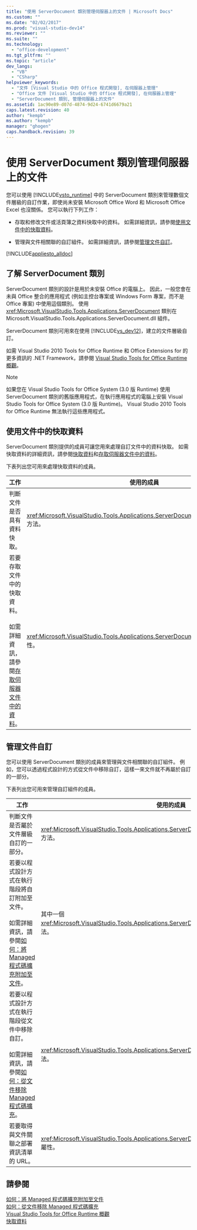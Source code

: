 ```yaml
---
title: "使用 ServerDocument 類別管理伺服器上的文件 | Microsoft Docs"
ms.custom: ""
ms.date: "02/02/2017"
ms.prod: "visual-studio-dev14"
ms.reviewer: ""
ms.suite: ""
ms.technology: 
  - "office-development"
ms.tgt_pltfrm: ""
ms.topic: "article"
dev_langs: 
  - "VB"
  - "CSharp"
helpviewer_keywords: 
  - "文件 [Visual Studio 中的 Office 程式開發], 在伺服器上管理"
  - "Office 文件 [Visual Studio 中的 Office 程式開發], 在伺服器上管理"
  - "ServerDocument 類別, 管理伺服器上的文件"
ms.assetid: 1ac90e89-d07d-4874-9d24-6741d6679a21
caps.latest.revision: 40
author: "kempb"
ms.author: "kempb"
manager: "ghogen"
caps.handback.revision: 39
---
```

# 使用 ServerDocument 類別管理伺服器上的文件
  您可以使用 [!INCLUDE[vsto_runtime](../vsto/includes/vsto-runtime-md.md)] 中的 ServerDocument 類別來管理數個文件層級的自訂作業，即使尚未安裝 Microsoft Office Word 和 Microsoft Office Excel 也沒關係。  您可以執行下列工作：  
  
-   存取和修改文件或活頁簿之資料快取中的資料。  如需詳細資訊，請參閱[使用文件中的快取資料](#CachedData)。  
  
-   管理與文件相關聯的自訂組件。  如需詳細資訊，請參閱[管理文件自訂](#CustomizationInfo)。  
  
 [!INCLUDE[appliesto_alldoc](../vsto/includes/appliesto-alldoc-md.md)]  
  
## 了解 ServerDocument 類別  
 ServerDocument 類別的設計是用於未安裝 Office 的電腦上。  因此，一般您會在未與 Office 整合的應用程式 \(例如主控台專案或 Windows Form 專案，而不是 Office 專案\) 中使用這個類別。  使用 <xref:Microsoft.VisualStudio.Tools.Applications.ServerDocument> 類別在 Microsoft.VisualStudio.Tools.Applications.ServerDocument.dll 組件。  
  
 ServerDocument 類別可用來在使用 [!INCLUDE[vs_dev12](../vsto/includes/vs-dev12-md.md)]，建立的文件層級自訂。  
  
 如需 Visual Studio 2010 Tools for Office Runtime 和 Office Extensions for 的更多資訊的 .NET Framework，請參閱 [Visual Studio Tools for Office Runtime 概觀](../vsto/visual-studio-tools-for-office-runtime-overview.md)。  
  
> [!NOTE]  
>  如果您在 Visual Studio Tools for Office System \(3.0 版 Runtime\) 使用 ServerDocument 類別的舊版應用程式，在執行應用程式的電腦上安裝 Visual Studio Tools for Office System \(3.0 版 Runtime\)。  Visual Studio 2010 Tools for Office Runtime 無法執行這些應用程式。  
  
##  <a name="CachedData"></a> 使用文件中的快取資料  
 ServerDocument 類別提供的成員可讓您用來處理自訂文件中的資料快取。  如需快取資料的詳細資訊，請參閱[快取資料](../vsto/caching-data.md)和[存取伺服器文件中的資料](../vsto/accessing-data-in-documents-on-the-server.md)。  
  
 下表列出您可用來處理快取資料的成員。  
  
|工作|使用的成員|  
|--------|-----------|  
|判斷文件是否具有資料快取。|<xref:Microsoft.VisualStudio.Tools.Applications.ServerDocument.IsCacheEnabled%2A> 方法。|  
|若要存取文件中的快取資料。<br /><br /> 如需詳細資訊，請參閱[存取伺服器文件中的資料](../vsto/accessing-data-in-documents-on-the-server.md)。|<xref:Microsoft.VisualStudio.Tools.Applications.ServerDocument.CachedData%2A> 屬性。|  
  
##  <a name="CustomizationInfo"></a> 管理文件自訂  
 您可以使用 ServerDocument 類別的成員來管理與文件相關聯的自訂組件。  例如，您可以透過程式設計的方式從文件中移除自訂，這樣一來文件就不再屬於自訂的一部分。  
  
 下表列出您可用來管理自訂組件的成員。  
  
|工作|使用的成員|  
|--------|-----------|  
|判斷文件是否屬於文件層級自訂的一部分。|<xref:Microsoft.VisualStudio.Tools.Applications.ServerDocument.GetCustomizationVersion%2A> 方法。|  
|若要以程式設計方式在執行階段將自訂附加至文件。<br /><br /> 如需詳細資訊，請參閱[如何：將 Managed 程式碼擴充附加至文件](../vsto/how-to-attach-managed-code-extensions-to-documents.md)。|其中一個 <xref:Microsoft.VisualStudio.Tools.Applications.ServerDocument.AddCustomization%2A> 方法。|  
|若要以程式設計方式在執行階段從文件中移除自訂。<br /><br /> 如需詳細資訊，請參閱[如何：從文件移除 Managed 程式碼擴充](../vsto/how-to-remove-managed-code-extensions-from-documents.md)。|<xref:Microsoft.VisualStudio.Tools.Applications.ServerDocument.RemoveCustomization%2A> 方法。|  
|若要取得與文件關聯之部署資訊清單的 URL。|<xref:Microsoft.VisualStudio.Tools.Applications.ServerDocument.DeploymentManifestUrl%2A> 屬性。|  
  
## 請參閱  
 [如何：將 Managed 程式碼擴充附加至文件](../vsto/how-to-attach-managed-code-extensions-to-documents.md)   
 [如何：從文件移除 Managed 程式碼擴充](../vsto/how-to-remove-managed-code-extensions-from-documents.md)   
 [Visual Studio Tools for Office Runtime 概觀](../vsto/visual-studio-tools-for-office-runtime-overview.md)   
 [快取資料](../vsto/caching-data.md)  
  
  